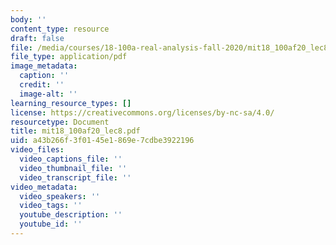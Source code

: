```yaml
---
body: ''
content_type: resource
draft: false
file: /media/courses/18-100a-real-analysis-fall-2020/mit18_100af20_lec82.pdf
file_type: application/pdf
image_metadata:
  caption: ''
  credit: ''
  image-alt: ''
learning_resource_types: []
license: https://creativecommons.org/licenses/by-nc-sa/4.0/
resourcetype: Document
title: mit18_100af20_lec8.pdf
uid: a43b266f-3f01-45e1-869e-7cdbe3922196
video_files:
  video_captions_file: ''
  video_thumbnail_file: ''
  video_transcript_file: ''
video_metadata:
  video_speakers: ''
  video_tags: ''
  youtube_description: ''
  youtube_id: ''
---
```


